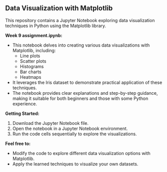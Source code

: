 ## Data Visualization with Matplotlib

This repository contains a Jupyter Notebook exploring data visualization techniques in Python using the Matplotlib library.

**Week 9 assignment.ipynb:**

* This notebook delves into creating various data visualizations with Matplotlib, including:
    * Line plots
    * Scatter plots
    * Histograms
    * Bar charts
    * Heatmaps
* It leverages the Iris dataset to demonstrate practical application of these techniques.
* The notebook provides clear explanations and step-by-step guidance, making it suitable for both beginners and those with some Python experience.

**Getting Started:**

1. Download the Jupyter Notebook file.
2. Open the notebook in a Jupyter Notebook environment.
3. Run the code cells sequentially to explore the visualizations.

**Feel free to:**

* Modify the code to explore different data visualization options with Matplotlib.
* Apply the learned techniques to visualize your own datasets.
